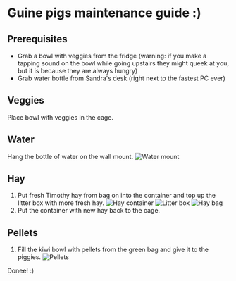 # Guine pigs maintenance guide :)
## Prerequisites
* Grab a bowl with veggies from the fridge (warning: if you make a tapping sound on the bowl while going upstairs they might queek at you, but it is because they are always hungry)
* Grab water bottle from Sandra's desk (right next to the fastest PC ever)

## Veggies
Place bowl with veggies in the cage.

## Water
Hang the bottle of water on the wall mount.
![Water mount](assets/30e4a274-0f5f-4f93-ba23-225544e19267.jpg)

## Hay
1. Put fresh Timothy hay from bag on into the container and top up the litter box with more fresh hay.
![Hay container](assets/1d2d75a7-3b36-4cbd-a847-47d6a342e782.jpg)
![Litter box](assets/b82fb4cd-babd-4c1c-bc2f-48cd21534d9a.jpg)
![Hay bag](assets/2092043d-c194-455a-98d6-0822155c8ee7.jpg)
2. Put the container with new hay back to the cage.

## Pellets
1. Fill the kiwi bowl with pellets from the green bag and give it to the piggies.
![Pellets](assets/IMG_3430.JPEG)

Donee! :) 
